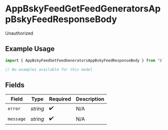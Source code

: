 # AppBskyFeedGetFeedGeneratorsAppBskyFeedResponseBody

Unauthorized

## Example Usage

```typescript
import { AppBskyFeedGetFeedGeneratorsAppBskyFeedResponseBody } from "bluesky/models/errors";

// No examples available for this model
```

## Fields

| Field              | Type               | Required           | Description        |
| ------------------ | ------------------ | ------------------ | ------------------ |
| `error`            | *string*           | :heavy_check_mark: | N/A                |
| `message`          | *string*           | :heavy_check_mark: | N/A                |